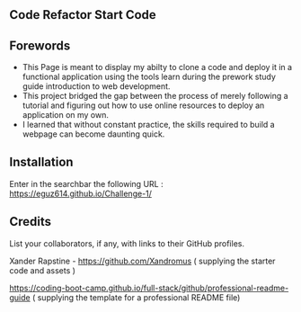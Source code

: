 # <Challenge-1>
## Code Refactor Start Code 

## Forewords

- This Page is meant to display my abilty to clone a code and deploy it in a functional application using the tools learn during the prework study guide introduction to web development.
- This project bridged the gap between the process of merely following a tutorial and figuring out how to use online resources to deploy an application on my own.
- I learned that without constant practice, the skills required to build a webpage can become daunting quick.

## Installation

 Enter in the searchbar the following URL : https://eguz614.github.io/Challenge-1/

## Credits

List your collaborators, if any, with links to their GitHub profiles.
 
 Xander Rapstine - https://github.com/Xandromus  ( supplying the starter code and assets )
 
 https://coding-boot-camp.github.io/full-stack/github/professional-readme-guide ( supplying the template for a professional README file)


